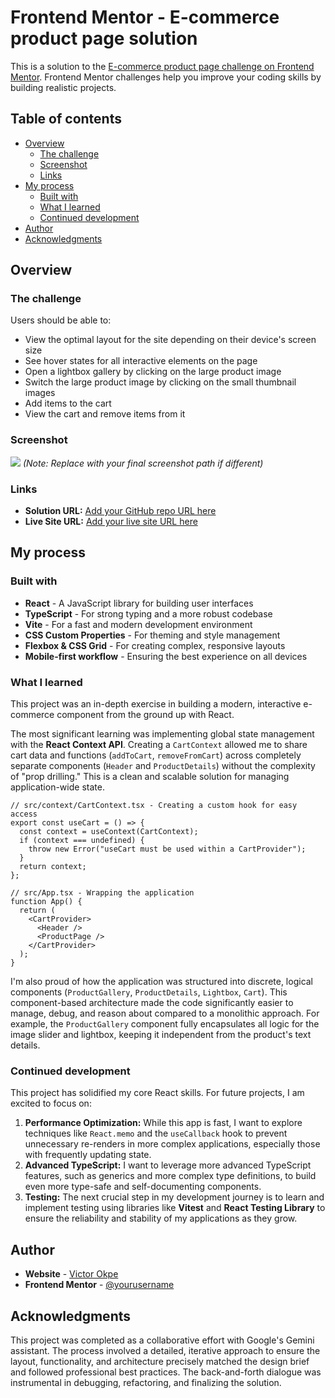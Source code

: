 # Frontend Mentor - E-commerce product page solution

This is a solution to the [E-commerce product page challenge on Frontend Mentor](https://www.frontendmentor.io/challenges/ecommerce-product-page-UPsZ9MJp6). Frontend Mentor challenges help you improve your coding skills by building realistic projects.

## Table of contents

- [Overview](#overview)
  - [The challenge](#the-challenge)
  - [Screenshot](#screenshot)
  - [Links](#links)
- [My process](#my-process)
  - [Built with](#built-with)
  - [What I learned](#what-i-learned)
  - [Continued development](#continued-development)
- [Author](#author)
- [Acknowledgments](#acknowledgments)

## Overview

### The challenge

Users should be able to:

- View the optimal layout for the site depending on their device's screen size
- See hover states for all interactive elements on the page
- Open a lightbox gallery by clicking on the large product image
- Switch the large product image by clicking on the small thumbnail images
- Add items to the cart
- View the cart and remove items from it

### Screenshot

![](./public/images/desktop-preview.jpg)
_(Note: Replace with your final screenshot path if different)_

### Links

- **Solution URL:** [Add your GitHub repo URL here](https://your-solution-url.com)
- **Live Site URL:** [Add your live site URL here](https://your-live-site-url.com)

## My process

### Built with

- **React** - A JavaScript library for building user interfaces
- **TypeScript** - For strong typing and a more robust codebase
- **Vite** - For a fast and modern development environment
- **CSS Custom Properties** - For theming and style management
- **Flexbox & CSS Grid** - For creating complex, responsive layouts
- **Mobile-first workflow** - Ensuring the best experience on all devices

### What I learned

This project was an in-depth exercise in building a modern, interactive e-commerce component from the ground up with React.

The most significant learning was implementing global state management with the **React Context API**. Creating a `CartContext` allowed me to share cart data and functions (`addToCart`, `removeFromCart`) across completely separate components (`Header` and `ProductDetails`) without the complexity of "prop drilling." This is a clean and scalable solution for managing application-wide state.

```tsx
// src/context/CartContext.tsx - Creating a custom hook for easy access
export const useCart = () => {
  const context = useContext(CartContext);
  if (context === undefined) {
    throw new Error("useCart must be used within a CartProvider");
  }
  return context;
};

// src/App.tsx - Wrapping the application
function App() {
  return (
    <CartProvider>
      <Header />
      <ProductPage />
    </CartProvider>
  );
}
```

I'm also proud of how the application was structured into discrete, logical components (`ProductGallery`, `ProductDetails`, `Lightbox`, `Cart`). This component-based architecture made the code significantly easier to manage, debug, and reason about compared to a monolithic approach. For example, the `ProductGallery` component fully encapsulates all logic for the image slider and lightbox, keeping it independent from the product's text details.

### Continued development

This project has solidified my core React skills. For future projects, I am excited to focus on:

1.  **Performance Optimization:** While this app is fast, I want to explore techniques like `React.memo` and the `useCallback` hook to prevent unnecessary re-renders in more complex applications, especially those with frequently updating state.
2.  **Advanced TypeScript:** I want to leverage more advanced TypeScript features, such as generics and more complex type definitions, to build even more type-safe and self-documenting components.
3.  **Testing:** The next crucial step in my development journey is to learn and implement testing using libraries like **Vitest** and **React Testing Library** to ensure the reliability and stability of my applications as they grow.

## Author

- **Website** - [Victor Okpe](https://www...com)
- **Frontend Mentor** - [@yourusername](https://www.frontendmentor.io/profile/Emkajnr)

## Acknowledgments

This project was completed as a collaborative effort with Google's Gemini assistant. The process involved a detailed, iterative approach to ensure the layout, functionality, and architecture precisely matched the design brief and followed professional best practices. The back-and-forth dialogue was instrumental in debugging, refactoring, and finalizing the solution.
